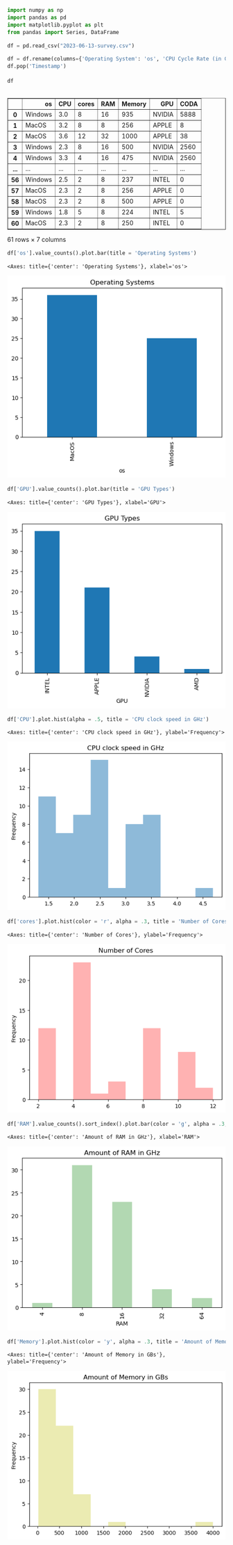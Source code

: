 ```python
import numpy as np
import pandas as pd
import matplotlib.pyplot as plt
from pandas import Series, DataFrame
```


```python
df = pd.read_csv("2023-06-13-survey.csv")
```


```python
df = df.rename(columns={'Operating System': 'os', 'CPU Cycle Rate (in GHz)':'CPU', 'CPU Number of Cores (int)': 'cores', 'RAM (in GB)':'RAM', 'Hard Drive Size (in GB)':'Memory','GPU (short description as a string)': 'GPU', 'GPU CUDA Number of Cores (int)':'CODA'})
df.pop('Timestamp')

df
               
```




<div>
<style scoped>
    .dataframe tbody tr th:only-of-type {
        vertical-align: middle;
    }

    .dataframe tbody tr th {
        vertical-align: top;
    }

    .dataframe thead th {
        text-align: right;
    }
</style>
<table border="1" class="dataframe">
  <thead>
    <tr style="text-align: right;">
      <th></th>
      <th>os</th>
      <th>CPU</th>
      <th>cores</th>
      <th>RAM</th>
      <th>Memory</th>
      <th>GPU</th>
      <th>CODA</th>
    </tr>
  </thead>
  <tbody>
    <tr>
      <th>0</th>
      <td>Windows</td>
      <td>3.0</td>
      <td>8</td>
      <td>16</td>
      <td>935</td>
      <td>NVIDIA</td>
      <td>5888</td>
    </tr>
    <tr>
      <th>1</th>
      <td>MacOS</td>
      <td>3.2</td>
      <td>8</td>
      <td>8</td>
      <td>256</td>
      <td>APPLE</td>
      <td>8</td>
    </tr>
    <tr>
      <th>2</th>
      <td>MacOS</td>
      <td>3.6</td>
      <td>12</td>
      <td>32</td>
      <td>1000</td>
      <td>APPLE</td>
      <td>38</td>
    </tr>
    <tr>
      <th>3</th>
      <td>Windows</td>
      <td>2.3</td>
      <td>8</td>
      <td>16</td>
      <td>500</td>
      <td>NVIDIA</td>
      <td>2560</td>
    </tr>
    <tr>
      <th>4</th>
      <td>Windows</td>
      <td>3.3</td>
      <td>4</td>
      <td>16</td>
      <td>475</td>
      <td>NVIDIA</td>
      <td>2560</td>
    </tr>
    <tr>
      <th>...</th>
      <td>...</td>
      <td>...</td>
      <td>...</td>
      <td>...</td>
      <td>...</td>
      <td>...</td>
      <td>...</td>
    </tr>
    <tr>
      <th>56</th>
      <td>Windows</td>
      <td>2.5</td>
      <td>2</td>
      <td>8</td>
      <td>237</td>
      <td>INTEL</td>
      <td>0</td>
    </tr>
    <tr>
      <th>57</th>
      <td>MacOS</td>
      <td>2.3</td>
      <td>2</td>
      <td>8</td>
      <td>256</td>
      <td>APPLE</td>
      <td>0</td>
    </tr>
    <tr>
      <th>58</th>
      <td>MacOS</td>
      <td>2.3</td>
      <td>2</td>
      <td>8</td>
      <td>500</td>
      <td>APPLE</td>
      <td>0</td>
    </tr>
    <tr>
      <th>59</th>
      <td>Windows</td>
      <td>1.8</td>
      <td>5</td>
      <td>8</td>
      <td>224</td>
      <td>INTEL</td>
      <td>5</td>
    </tr>
    <tr>
      <th>60</th>
      <td>MacOS</td>
      <td>2.3</td>
      <td>2</td>
      <td>8</td>
      <td>250</td>
      <td>INTEL</td>
      <td>0</td>
    </tr>
  </tbody>
</table>
<p>61 rows × 7 columns</p>
</div>




```python
df['os'].value_counts().plot.bar(title = 'Operating Systems')
```




    <Axes: title={'center': 'Operating Systems'}, xlabel='os'>




    
![png](output_3_1.png)
    



```python
df['GPU'].value_counts().plot.bar(title = 'GPU Types')
```




    <Axes: title={'center': 'GPU Types'}, xlabel='GPU'>




    
![png](output_4_1.png)
    



```python
df['CPU'].plot.hist(alpha = .5, title = 'CPU clock speed in GHz')
```




    <Axes: title={'center': 'CPU clock speed in GHz'}, ylabel='Frequency'>




    
![png](output_5_1.png)
    



```python
df['cores'].plot.hist(color = 'r', alpha = .3, title = 'Number of Cores')
```




    <Axes: title={'center': 'Number of Cores'}, ylabel='Frequency'>




    
![png](output_6_1.png)
    



```python
df['RAM'].value_counts().sort_index().plot.bar(color = 'g', alpha = .3, title = 'Amount of RAM in GHz')
```




    <Axes: title={'center': 'Amount of RAM in GHz'}, xlabel='RAM'>




    
![png](output_7_1.png)
    



```python
df['Memory'].plot.hist(color = 'y', alpha = .3, title = 'Amount of Memory in GBs')
```




    <Axes: title={'center': 'Amount of Memory in GBs'}, ylabel='Frequency'>




    
![png](output_8_1.png)
    

